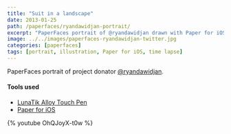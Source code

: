 ```yaml
---
title: "Suit in a landscape"
date: 2013-01-25
path: /paperfaces/ryandawidjan-portrait/
excerpt: "PaperFaces portrait of @ryandawidjan drawn with Paper for iOS on an iPad."
image: ../../images/paperfaces-ryandawidjan-twitter.jpg
categories: [paperfaces]
tags: [portrait, illustration, Paper for iOS, time lapse]
---
```


PaperFaces portrait of project donator [@ryandawidjan](https://twitter.com/ryandawidjan).

#### Tools used

- [LunaTik Alloy Touch Pen](https://www.amazon.com/gp/product/B00821TR7G/ref=as_li_ss_tl?ie=UTF8&tag=mademist-20&linkCode=as2&camp=1789&creative=390957&creativeASIN=B00821TR7G)
- [Paper for iOS](https://paper.bywetransfer.com/)

{% youtube OhQJoyX-t0w %}
